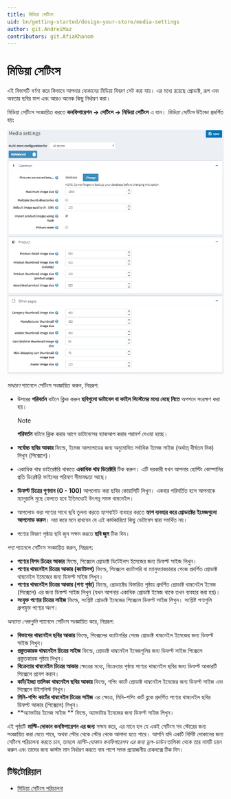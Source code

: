 ```yaml
---
title: মিডিয়া সেটিংস
uid: bn/getting-started/design-your-store/media-settings
author: git.AndreiMaz
contributors: git.AfiaKhanom
---
```


# মিডিয়া সেটিংস

এই বিভাগটি বর্ণনা করে কিভাবে আপনার দোকানের মিডিয়া বিবরণ সেট করা যায়। এর মধ্যে রয়েছে প্রোডাক্ট, রূপ এবং অবতার ছবির মাপ এবং আরও অনেক কিছু নির্ধারণ করা।

মিডিয়া সেটিংস সংজ্ঞায়িত করতে **কনফিগারেশন → সেটিংস → মিডিয়া সেটিংস** এ যান। *মিডিয়া সেটিংস* উইন্ডো প্রদর্শিত হয়:

![p1](_static/media-settings/media_sett_1.png)

*সাধারণ* প্যানেলে সেটিংস সংজ্ঞায়িত করুন, নিম্নরূপ:
- উপরের **পরিবর্তন** বাটনে ক্লিক করুন **ছবিগুলো ডাটাবেস বা ফাইল সিস্টেমের মধ্যে বেছে নিতে** অপশনে সংরক্ষণ করা হয়।

  > [!NOTE]
  > 
  > **পরিবর্তন** বাটনে ক্লিক করার আগে ডাটাবেসের ব্যাকআপ করার পরামর্শ দেওয়া হচ্ছে।

- **সর্বোচ্চ ছবির আকার** ফিল্ডে, ইমেজ আপলোডের জন্য অনুমোদিত সর্বাধিক ইমেজ সাইজ (অর্থাত্ দীর্ঘতম দিক) লিখুন (পিক্সেলে)।
- একাধিক থাম্ব ডাইরেক্টরি থাকতে **একাধিক থাম্ব ডিরেক্টরি** টিক করুন। এটি দরকারী যখন আপনার হোস্টিং কোম্পানির প্রতি ডিরেক্টরি ফাইলের পরিমাণ সীমাবদ্ধতা আছে।
- **ডিফল্ট চিত্রের গুণমান (0 - 100)** আপলোড করা ছবির কোয়ালিটি লিখুন। একবার পরিবর্তিত হলে আপনাকে ম্যানুয়ালি মুছে ফেলতে হবে ইতিমধ্যেই উৎপন্ন সমস্ত থাম্বনেইল।
- আপলোড করা পণ্যের সাথে ছবি তুলনা করতে হ্যাশবাইট ব্যবহার করতে **হ্যাশ ব্যবহার করে প্রোডাক্টের ইমেজগুলো আপলোড করুন**। দয়া করে মনে রাখবেন যে এই কার্যকারিতা কিছু ডেটাবেস দ্বারা সমর্থিত নয়।
- পণ্যের বিবরণ পৃষ্ঠায় ছবি জুম সক্ষম করতে **ছবি জুম** টিক দিন।

*পণ্য* প্যানেলে সেটিংস সংজ্ঞায়িত করুন, নিম্নরূপ:
- **পণ্যের বিশদ চিত্রের আকার** ফিল্ডে, পিক্সেলে প্রোডাক্ট ডিটেইলস ইমেজের জন্য ডিফল্ট সাইজ লিখুন।
- **পণ্যের থাম্বনেইল চিত্রের আকার (ক্যাটালগ)** ফিল্ডে, পিক্সেলে ক্যাটাগরি বা ম্যানুফ্যাকচারার পেজে প্রদর্শিত প্রোডাক্ট থাম্বনেইল ইমেজের জন্য ডিফল্ট সাইজ লিখুন।
- **পণ্যের থাম্বনেইল চিত্রের আকার (পণ্য পৃষ্ঠা)** ফিল্ডে, প্রোডাক্টের বিস্তারিত পৃষ্ঠায় প্রদর্শিত প্রোডাক্ট থাম্বনেইল ইমেজ (পিক্সেলে) এর জন্য ডিফল্ট সাইজ লিখুন (যখন আপনার একাধিক প্রোডাক্ট ইমেজ থাকে তখন ব্যবহার করা হয়)।
- **সংযুক্ত পণ্যের চিত্রের সাইজ** ফিল্ডে, সংশ্লিষ্ট প্রোডাক্ট ইমেজের পিক্সেলে ডিফল্ট সাইজ লিখুন। সংশ্লিষ্ট পণ্যগুলি গ্রুপযুক্ত পণ্যের অংশ।

*অন্যান্য পেজগুলি* প্যানেলে সেটিংস সংজ্ঞায়িত করে, নিম্নরূপ:
- **বিভাগের থাম্বনেইল ছবির আকার** ফিল্ডে, পিক্সেলের ক্যাটাগরির পেজে প্রোডাক্ট থাম্বনেইল ইমেজের জন্য ডিফল্ট সাইজ লিখুন।
- **প্রস্তুতকারক থাম্বনেইল চিত্রের সাইজ** ফিল্ডে, প্রোডাক্ট থাম্বনেইল ইমেজগুলির জন্য ডিফল্ট সাইজ পিক্সেলে প্রস্তুতকারক পৃষ্ঠায় লিখুন।
- **বিক্রেতার থাম্বনেইল চিত্রের আকার** ক্ষেত্রের মধ্যে, বিক্রেতার পৃষ্ঠায় পণ্যের থাম্বনেইল ছবির জন্য ডিফল্ট আকারটি পিক্সেলে প্রবেশ করান।
- **কার্ট/ইচ্ছা তালিকা থাম্বনেইল ছবির আকার** ফিল্ডে, শপিং কার্টে প্রোডাক্ট থাম্বনেইল ইমেজের জন্য ডিফল্ট সাইজ এবং পিক্সেলে উইশলিস্ট লিখুন।
- **মিনি-শপিং কার্টের থাম্বনেইল চিত্রের সাইজ** এর ক্ষেত্রে, মিনি-শপিং কার্ট ব্লকে প্রদর্শিত পণ্যের থাম্বনেইল ছবির ডিফল্ট আকার (পিক্সেলে) লিখুন।
- **অ্যাভাটার ইমেজ সাইজ ** ফিল্ডে, অ্যাভাটার ইমেজের জন্য ডিফল্ট সাইজ লিখুন।


এই পৃষ্ঠাটি **মাল্টি-দোকান কনফিগারেশন এর জন্য** সক্ষম করে, এর মানে হল যে একই সেটিংস সব স্টোরের জন্য সংজ্ঞায়িত করা যেতে পারে, অথবা স্টোর থেকে স্টোর থেকে আলাদা হতে পারে। আপনি যদি একটি নির্দিষ্ট দোকানের জন্য সেটিংস পরিচালনা করতে চান, তাহলে *মাল্টি-দোকান কনফিগারেশন এর জন্য ড্রপ-ডাউন* তালিকা থেকে তার নামটি চয়ন করুন এবং তাদের জন্য কাস্টম মান নির্ধারণ করতে বাম পাশে সমস্ত প্রয়োজনীয় চেকবক্সে টিক দিন।

## টিউটোরিয়াল

- [মিডিয়া সেটিংস পরিচালনা](https://www.youtube.com/watch?v=3JS4Zj4TBwQ)

